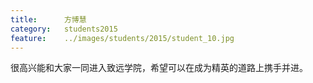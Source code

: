 ```yaml
---
title:		方博慧
category:	students2015
feature:	../images/students/2015/student_10.jpg
---
```

很高兴能和大家一同进入致远学院，希望可以在成为精英的道路上携手并进。


